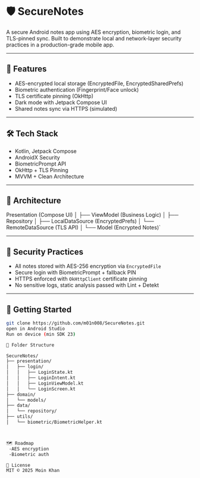 # 🛡️ SecureNotes

A secure Android notes app using AES encryption, biometric login, and TLS-pinned sync. Built to demonstrate local and network-layer security practices in a production-grade mobile app.

---

## 🔑 Features

- AES-encrypted local storage (EncryptedFile, EncryptedSharedPrefs)
- Biometric authentication (Fingerprint/Face unlock)
- TLS certificate pinning (OkHttp)
- Dark mode with Jetpack Compose UI
- Shared notes sync via HTTPS (simulated)

---

## 🛠 Tech Stack

- Kotlin, Jetpack Compose
- AndroidX Security
- BiometricPrompt API
- OkHttp + TLS Pinning
- MVVM + Clean Architecture

---

## 🧠 Architecture

Presentation (Compose UI) │ ├── ViewModel (Business Logic) │ ├── Repository │ ├── LocalDataSource (EncryptedPrefs) │ └── RemoteDataSource (TLS API) │ └── Model (Encrypted Notes)`

---

## 🔐 Security Practices

- All notes stored with AES-256 encryption via `EncryptedFile`
- Secure login with BiometricPrompt + fallback PIN
- HTTPS enforced with `OkHttpClient` certificate pinning
- No sensitive logs, static analysis passed with Lint + Detekt

---

## 🚀 Getting Started

```bash
git clone https://github.com/m01n008/SecureNotes.git
open in Android Studio
Run on device (min SDK 23)

📁 Folder Structure

SecureNotes/
├── presentation/
│   ├── login/
│   │   ├── LoginState.kt
│   │   ├── LoginIntent.kt
│   │   ├── LoginViewModel.kt
│   │   └── LoginScreen.kt
├── domain/
│   └── models/
├── data/
│   └── repository/
├── utils/
│   └── biometric/BiometricHelper.kt



🗺 Roadmap
 -AES encryption
 -Biometric auth

🧾 License
MIT © 2025 Moin Khan
